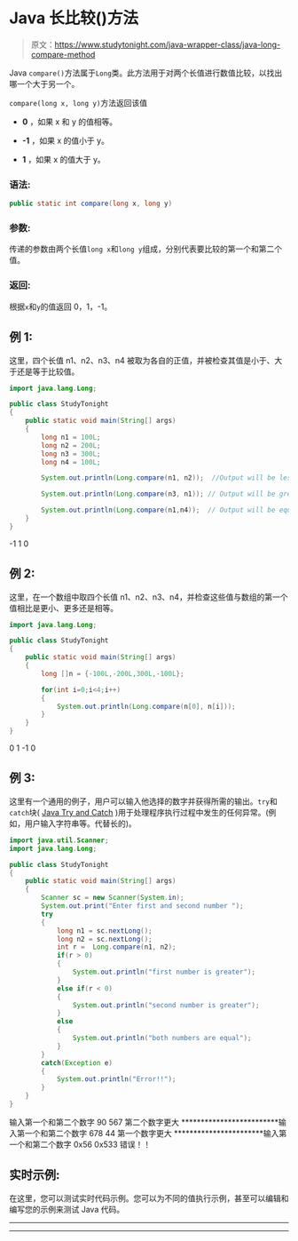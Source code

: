 # Java 长比较()方法

> 原文：<https://www.studytonight.com/java-wrapper-class/java-long-compare-method>

Java `compare()`方法属于`Long`类。此方法用于对两个长值进行数值比较，以找出哪一个大于另一个。

`compare(long x, long y)`方法返回该值

*   **0** ，如果 x 和 y 的值相等。

*   **-1** ，如果 x 的值小于 y。

*   **1** ，如果 x 的值大于 y。

### 语法:

```java
public static int compare(long x, long y)
```

### 参数:

传递的参数由两个长值`long x`和`long y`组成，分别代表要比较的第一个和第二个值。

### 返回:

根据`x`和`y`的值返回 0，1，-1。

## 例 1:

这里，四个长值 n1、n2、n3、n4 被取为各自的正值，并被检查其值是小于、大于还是等于比较值。

```java
import java.lang.Long;

public class StudyTonight 
{  
    public static void main(String[] args) 
    {          
        long n1 = 100L;  
        long n2 = 200L;  
        long n3 = 300L;  
        long n4 = 100L;  

        System.out.println(Long.compare(n1, n2));  //Output will be less than zero

        System.out.println(Long.compare(n3, n1)); // Output will be greater than zero  

        System.out.println(Long.compare(n1,n4));  // Output will be equal to zero
    }  
}
```

-1
1
0

## 例 2:

这里，在一个数组中取四个长值 n1、n2、n3、n4，并检查这些值与数组的第一个值相比是更小、更多还是相等。

```java
import java.lang.Long;

public class StudyTonight 
{  
    public static void main(String[] args) 
    {          
        long []n = {-100L,-200L,300L,-100L};  

        for(int i=0;i<4;i++)
        {
            System.out.println(Long.compare(n[0], n[i]));  
        }  
    } 
}
```

0
1
-1
0

## 例 3:

这里有一个通用的例子，用户可以输入他选择的数字并获得所需的输出。`try`和`catch`块( [Java Try and Catch](https://www.studytonight.com/java/try-and-catch-block.php) )用于处理程序执行过程中发生的任何异常。(例如，用户输入字符串等。代替长的)。

```java
import java.util.Scanner; 
import java.lang.Long;

public class StudyTonight 
{  
    public static void main(String[] args) 
    {      
        Scanner sc = new Scanner(System.in);  
        System.out.print("Enter first and second number ");  
        try
        {
            long n1 = sc.nextLong();  
            long n2 = sc.nextLong();  
            int r =  Long.compare(n1, n2);    
            if(r > 0)
            {  
                System.out.println("first number is greater");  
            }
            else if(r < 0) 
            {  
                System.out.println("second number is greater");  
            } 
            else
            {  
                System.out.println("both numbers are equal");
            }
        }
        catch(Exception e)
        {
            System.out.println("Error!!");
        }  
    }  
} 
```

输入第一个和第二个数字 90 567
第二个数字更大
*************************输入第一个和第二个数字 678 44
第一个数字更大
***********************输入第一个和第二个数字 0x56 0x533
错误！！

## 实时示例:

在这里，您可以测试实时代码示例。您可以为不同的值执行示例，甚至可以编辑和编写您的示例来测试 Java 代码。

* * *

* * *